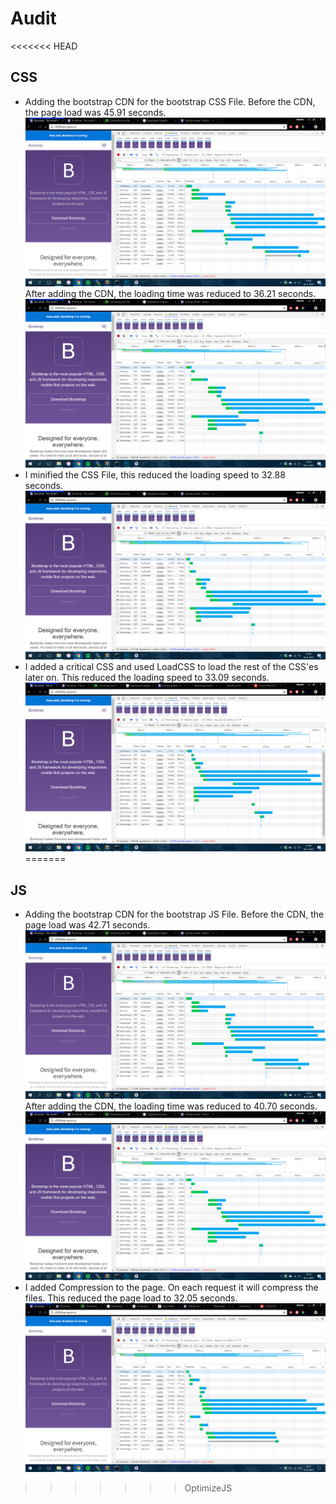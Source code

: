 # Audit

<<<<<<< HEAD
## CSS
* Adding the bootstrap CDN for the bootstrap CSS File. Before the CDN, the page load was 45.91 seconds.
![Page Load without Changes](screenshots/start.jpg)
After adding the CDN, the loading time was reduced to 36.21 seconds.
![Page Load with CDN](screenshots/cdn.jpg)
* I minified the CSS File, this reduced the loading speed to 32.88 seconds.
![Page Load with Minified CSS](screenshots/minified.jpg)
* I added a critical CSS and used LoadCSS to load the rest of the CSS'es later on.
This reduced the loading speed to 33.09 seconds.
![Page Load with Critical and LoadCSS CSS](screenshots/critical.jpg)
=======
## JS
* Adding the bootstrap CDN for the bootstrap JS File. Before the CDN, the page load was 42.71 seconds.
![Page Load without Changes](screenshots/start.jpg)
After adding the CDN, the loading time was reduced to 40.70 seconds.
![Page Load with CDN](screenshots/cdn.jpg)
* I added Compression to the page. On each request it will compress the files. This reduced the page load to 32.05 seconds.
![Page Load with Compressor](screenshots/compressed.jpg)
>>>>>>> OptimizeJS
